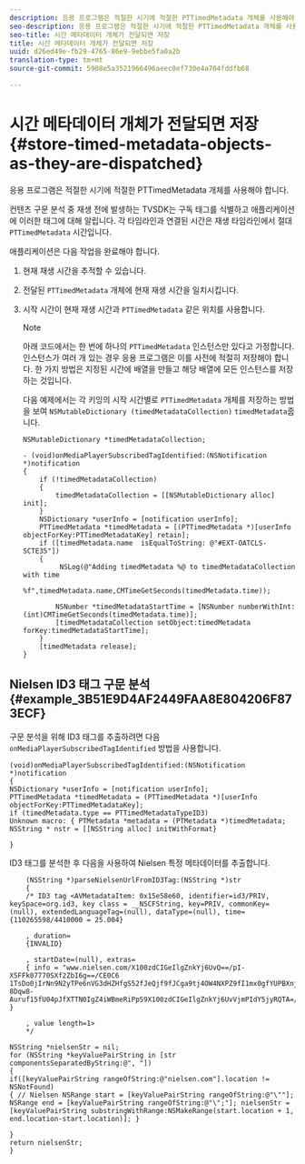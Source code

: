 ```yaml
---
description: 응용 프로그램은 적절한 시기에 적절한 PTTimedMetadata 개체를 사용해야 합니다.
seo-description: 응용 프로그램은 적절한 시기에 적절한 PTTimedMetadata 개체를 사용해야 합니다.
seo-title: 시간 메타데이터 개체가 전달되면 저장
title: 시간 메타데이터 개체가 전달되면 저장
uuid: d26ed49e-fb29-4765-86e9-9ebbe5fa0a2b
translation-type: tm+mt
source-git-commit: 5908e5a3521966496aeec0ef730e4a704fddfb68

---
```



# 시간 메타데이터 개체가 전달되면 저장 {#store-timed-metadata-objects-as-they-are-dispatched}

응용 프로그램은 적절한 시기에 적절한 PTTimedMetadata 개체를 사용해야 합니다.

컨텐츠 구문 분석 중 재생 전에 발생하는 TVSDK는 구독 태그를 식별하고 애플리케이션에 이러한 태그에 대해 알립니다. 각 타임라인과 연결된 시간은 재생 타임라인에서 절대 `PTTimedMetadata` 시간입니다.

애플리케이션은 다음 작업을 완료해야 합니다.

1. 현재 재생 시간을 추적할 수 있습니다.
1. 전달된 `PTTimedMetadata` 개체에 현재 재생 시간을 일치시킵니다.

1. 시작 시간이 현재 재생 시간과 `PTTimedMetadata` 같은 위치를 사용합니다.

   >[!NOTE]
   >
   >아래 코드에서는 한 번에 하나의 `PTTimedMetadata` 인스턴스만 있다고 가정합니다. 인스턴스가 여러 개 있는 경우 응용 프로그램은 이를 사전에 적절히 저장해야 합니다. 한 가지 방법은 지정된 시간에 배열을 만들고 해당 배열에 모든 인스턴스를 저장하는 것입니다.

   다음 예제에서는 각 키잉의 시작 시간별로 `PTTimedMetadata` 개체를 저장하는 방법을 보여 `NSMutableDictionary (timedMetadataCollection)` `timedMetadata`줍니다.

   ```
   NSMutableDictionary *timedMetadataCollection; 
   
   - (void)onMediaPlayerSubscribedTagIdentified:(NSNotification *)notification 
   { 
       if (!timedMetadataCollection) 
       { 
           timedMetadataCollection = [[NSMutableDictionary alloc] init]; 
       } 
       NSDictionary *userInfo = [notification userInfo]; 
       PTTimedMetadata *timedMetadata = [(PTTimedMetadata *)[userInfo objectForKey:PTTimedMetadataKey] retain]; 
       if ([timedMetadata.name  isEqualToString: @"#EXT-OATCLS-SCTE35"]) 
       { 
            NSLog(@"Adding timedMetadata %@ to timedMetadataCollection with time                      
                    %f",timedMetadata.name,CMTimeGetSeconds(timedMetadata.time)); 
   
           NSNumber *timedMetadataStartTime = [NSNumber numberWithInt:(int)CMTimeGetSeconds(timedMetadata.time)]; 
           [timedMetadataCollection setObject:timedMetadata forKey:timedMetadataStartTime]; 
       } 
       [timedMetadata release]; 
   }
   ```

## Nielsen ID3 태그 구문 분석 {#example_3B51E9D4AF2449FAA8E804206F873ECF}

구문 분석을 위해 ID3 태그를 추출하려면 다음 `onMediaPlayerSubscribedTagIdentified` 방법을 사용합니다.

```
(void)onMediaPlayerSubscribedTagIdentified:(NSNotification *)notification 
{ 
NSDictionary *userInfo = [notification userInfo]; 
PTTimedMetadata *timedMetadata = (PTTimedMetadata *)[userInfo objectForKey:PTTimedMetadataKey]; 
if (timedMetadata.type == PTTimedMetadataTypeID3) 
Unknown macro: { PTMetadata *metadata = (PTMetadata *)timedMetadata; NSString * nstr = [[NSString alloc] initWithFormat} 
 
}
```

ID3 태그를 분석한 후 다음을 사용하여 Nielsen 특정 메타데이터를 추출합니다.

```
    (NSString *)parseNielsenUrlFromID3Tag:(NSString *)str 
    { 
    /* ID3 tag <AVMetadataItem: 0x15e58e60, identifier=id3/PRIV, keySpace=org.id3, key class = __NSCFString, key=PRIV, commonKey=(null), extendedLanguageTag=(null), dataType=(null), time= {110265598/4410000 = 25.004} 
 
    , duration= 
    {INVALID} 
 
    , startDate=(null), extras= 
    { info = "www.nielsen.com/X100zdCIGeIlgZnkYj6UvQ==/pI-X5FFk07770SXf2ZbI6g==/CE0C6​1TsDo0jIrNn9N2yTPe6nVG3dHZHfgS52fJeQjf9fJCga9tj4OW4NXPZ9fI1mx0gfYUPBXnjqolHemZPtn_FCoNg​8Dqw8-Auruf15fU04pJfXTTN0IgZ4iWBmeRiPpS9X100zdCIGeIlgZnkYj6UvVjmPIdY5jyRQTA=/00000/21778/00"; } 
 
    , value length=1> 
    */ 
 
NSString *nielsenStr = nil; 
for (NSString *keyValuePairString in [str componentsSeparatedByString:@", "]) 
{ 
if([keyValuePairString rangeOfString:@"nielsen.com"].location != NSNotFound) 
{ // Nielsen NSRange start = [keyValuePairString rangeOfString:@"\""]; NSRange end = [keyValuePairString rangeOfString:@"\";"]; nielsenStr = [keyValuePairString substringWithRange:NSMakeRange(start.location + 1, end.location-start.location)]; } 
 
} 
return nielsenStr; 
}
```

